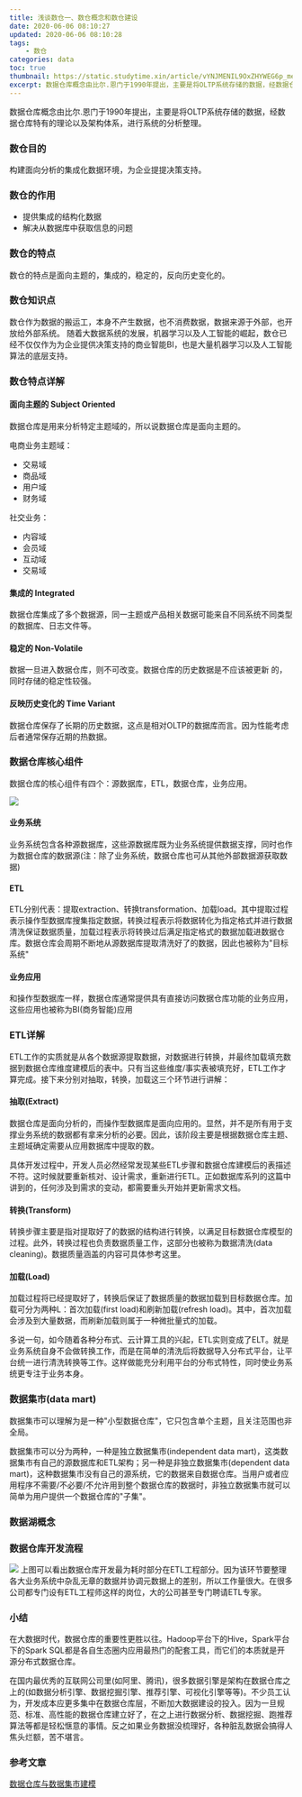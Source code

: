 ```yaml
---
title: 浅谈数仓一、数仓概念和数仓建设
date: 2020-06-06 08:10:27
updated: 2020-06-06 08:10:28
tags: 
    - 数仓
categories: data
toc: true
thumbnail: https://static.studytime.xin/article/vYNJMENIL9OxZHYWEG6p_meitu_1.jpg
excerpt: 数据仓库概念由比尔.恩门于1990年提出，主要是将OLTP系统存储的数据，经数据仓库特有的理论以及架构体系，进行系统的分析整理。
---
```

数据仓库概念由比尔.恩门于1990年提出，主要是将OLTP系统存储的数据，经数据仓库特有的理论以及架构体系，进行系统的分析整理。

### 数仓目的
构建面向分析的集成化数据环境，为企业提提决策支持。

### 数仓的作用
- 提供集成的结构化数据
- 解决从数据库中获取信息的问题

### 数仓的特点
数仓的特点是面向主题的，集成的，稳定的，反向历史变化的。

### 数仓知识点
数仓作为数据的搬运工，本身不产生数据，也不消费数据，数据来源于外部，也开放给外部系统。
随着大数据系统的发展，机器学习以及人工智能的崛起，数仓已经不仅仅作为为企业提供决策支持的商业智能BI，也是大量机器学习以及人工智能算法的底层支持。

### 数仓特点详解
#### 面向主题的 Subject Oriented
数据仓库是⽤来分析特定主题域的，所以说数据仓库是⾯向主题的。

电商业务主题域：
- 交易域
- 商品域
- 用户域
- 财务域

社交业务：
- 内容域
- 会员域
- 互动域
- 交易域
   
#### 集成的 Integrated
数据仓库集成了多个数据源，同⼀主题或产品相关数据可能来⾃不同系统不同类型的数据库、⽇志⽂件等。

#### 稳定的 Non-Volatile
数据⼀旦进⼊数据仓库，则不可改变。数据仓库的历史数据是不应该被更新 的，同时存储的稳定性较强。

#### 反映历史变化的 Time Variant
数据仓库保存了⻓期的历史数据，这点是相对OLTP的数据库⽽⾔。因为性能考虑后者通常保存近期的热数据。


### 数据仓库核心组件
数据仓库的核心组件有四个：源数据库，ETL，数据仓库，业务应用。

![](https://static.studytime.xin/article/20200606193259.png)

#### 业务系统
业务系统包含各种源数据库，这些源数据库既为业务系统提供数据支撑，同时也作为数据仓库的数据源(注：除了业务系统，数据仓库也可从其他外部数据源获取数据)

#### ETL
ETL分别代表：提取extraction、转换transformation、加载load。其中提取过程表示操作型数据库搜集指定数据，转换过程表示将数据转化为指定格式并进行数据清洗保证数据质量，加载过程表示将转换过后满足指定格式的数据加载进数据仓库。数据仓库会周期不断地从源数据库提取清洗好了的数据，因此也被称为"目标系统"

#### 业务应用
和操作型数据库一样，数据仓库通常提供具有直接访问数据仓库功能的业务应用，这些应用也被称为BI(商务智能)应用

### ETL详解
ETL工作的实质就是从各个数据源提取数据，对数据进行转换，并最终加载填充数据到数据仓库维度建模后的表中。只有当这些维度/事实表被填充好，ETL工作才算完成。接下来分别对抽取，转换，加载这三个环节进行讲解：

#### 抽取(Extract)
数据仓库是面向分析的，而操作型数据库是面向应用的。显然，并不是所有用于支撑业务系统的数据都有拿来分析的必要。因此，该阶段主要是根据数据仓库主题、主题域确定需要从应用数据库中提取的数。

具体开发过程中，开发人员必然经常发现某些ETL步骤和数据仓库建模后的表描述不符。这时候就要重新核对、设计需求，重新进行ETL。正如数据库系列的这篇中讲到的，任何涉及到需求的变动，都需要重头开始并更新需求文档。

#### 转换(Transform)

转换步骤主要是指对提取好了的数据的结构进行转换，以满足目标数据仓库模型的过程。此外，转换过程也负责数据质量工作，这部分也被称为数据清洗(data cleaning)。数据质量涵盖的内容可具体参考这里。

#### 加载(Load)

加载过程将已经提取好了，转换后保证了数据质量的数据加载到目标数据仓库。加载可分为两种L：首次加载(first load)和刷新加载(refresh load)。其中，首次加载会涉及到大量数据，而刷新加载则属于一种微批量式的加载。

多说一句，如今随着各种分布式、云计算工具的兴起，ETL实则变成了ELT。就是业务系统自身不会做转换工作，而是在简单的清洗后将数据导入分布式平台，让平台统一进行清洗转换等工作。这样做能充分利用平台的分布式特性，同时使业务系统更专注于业务本身。

### 数据集市(data mart)
数据集市可以理解为是一种"小型数据仓库"，它只包含单个主题，且关注范围也非全局。

数据集市可以分为两种，一种是独立数据集市(independent data mart)，这类数据集市有自己的源数据库和ETL架构；另一种是非独立数据集市(dependent data mart)，这种数据集市没有自己的源系统，它的数据来自数据仓库。当用户或者应用程序不需要/不必要/不允许用到整个数据仓库的数据时，非独立数据集市就可以简单为用户提供一个数据仓库的"子集"。

### 数据湖概念

### 数据仓库开发流程
![](https://static.studytime.xin/article/20200606193410.png)
上图可以看出数据仓库开发最为耗时部分在ETL工程部分。因为该环节要整理各大业务系统中杂乱无章的数据并协调元数据上的差别，所以工作量很大。在很多公司都专门设有ETL工程师这样的岗位，大的公司甚至专门聘请ETL专家。

### 小结
在大数据时代，数据仓库的重要性更胜以往。Hadoop平台下的Hive，Spark平台下的Spark SQL都是各自生态圈内应用最热门的配套工具，而它们的本质就是开源分布式数据仓库。

在国内最优秀的互联网公司里(如阿里、腾讯)，很多数据引擎是架构在数据仓库之上的(如数据分析引擎、数据挖掘引擎、推荐引擎、可视化引擎等等)。不少员工认为，开发成本应更多集中在数据仓库层，不断加大数据建设的投入。因为一旦规范、标准、高性能的数据仓库建立好了，在之上进行数据分析、数据挖掘、跑推荐算法等都是轻松惬意的事情。反之如果业务数据没梳理好，各种脏乱数据会搞得人焦头烂额，苦不堪言。

### 参考文章
[数据仓库与数据集市建模](https://www.cnblogs.com/muchen/p/5310732.html)